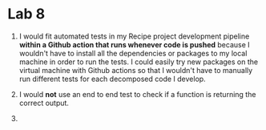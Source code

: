 # Lab 8 
1. I would fit automated tests in my Recipe project development pipeline **within a Github action that runs whenever code is pushed** because I wouldn't have to install all the dependencies or packages to my local machine in order to run the tests. I could easily try new packages on the virtual machine with Github actions so that I wouldn't have to manually run different tests for each decomposed code I develop.

2. I would **not** use an end to end test to check if a function is returning the correct output.

3.